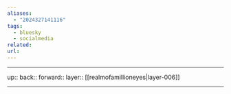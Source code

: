 ```yaml
---
aliases:
  - "2024327141116"
tags:
  - bluesky
  - socialmedia
related: 
url: 
---
```




***

up:: 
back:: 
forward:: 
layer:: [[realmofamillioneyes|layer-006]]

***
